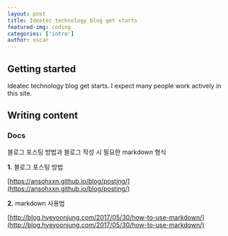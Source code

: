 ```yaml
---
layout: post
title: Ideatec technology blog get starts
featured-img: coding
categories: ['intro']
author: oscar
---
```


## Getting started


Ideatec technology blog get starts. I expect many people work actively in this site.

## Writing content

### Docs

블로그 포스팅 방법과 블로그 작성 시 필요한 markdown 형식 


**1.** 블로그 포스팅 방법 


[https://ansohxxn.github.io/blog/posting/](https://ansohxxn.github.io/blog/posting/)



**2.** markdown 사용법 


[http://blog.hyeyoonjung.com/2017/05/30/how-to-use-markdown/](http://blog.hyeyoonjung.com/2017/05/30/how-to-use-markdown/)


